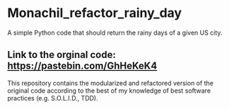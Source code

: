 # Monachil_refactor_rainy_day

A simple Python code that should return the rainy days of a given US city.

## Link to the orginal code: https://pastebin.com/GhHeKeK4
This repository contains the modularized and refactored version of the original code according to the best of my knowledge of best software practices (e.g. S.O.L.I.D., TDD).

